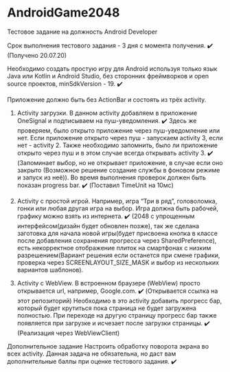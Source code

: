 # AndroidGame2048

Тестовое задание на должность Android Developer

Срок выполнения тестового задания - 3 дня с момента получения. ✔️ (Получено 20.07.20)

Необходимо создать простую игру для Android используя только язык Java или Kotlin и Android Studio, без сторонних фреймворков и open source проектов, minSdkVersion - 19. ✔️ 

Приложение должно быть без ActionBar и состоять из трёх activity.

1. Activity загрузки. 
В данном activity  добавляем в приложение OneSignal и подписываем на пуш-уведомления. ✔️
Здесь же проверяем, было открыто приложение через пуш-уведомление или нет. Если приложение открыто через пуш - запускаем activity 3, если нет - activity 2. Также необходимо запомнить, было ли приложение открыто через пуш и в этом случае всегда открывать activity 3. ✔️ (Запоминает выбор, но не открывает приложение, в случае если оно закрыто (Возможное решение создание службы в фоновом режиме и запуск из неё)).
Во время выполнения проверок должен быть показан progress bar. ✔️ (Поставил TimeUnit на 10мс)

2. Activity с простой игрой. 
Например, игра “Три в ряд”, головоломка, гонки или любая другая игра на выбор. Игра должна быть рабочей, графику можно взять из интернета. ✔️ (2048 с упрощенным интерфейсом(дизайн будет обновлен позже), так же сделана заготовка для начала новой игры(будет присвоена кнопка в классе после добавления сохранения прогресса через SharedPreference), есть некорректное отображение плиток на смартфонах с низким разрешением(Вариант решения если останется при смене графики, проверка через SCREENLAYOUT_SIZE_MASK и выбор из нескольких вариантов шаблонов).

3. Activity с WebView. 
В встроенном браузере (WebView) просто открывается url, например, Google.com. ✔️ (Открывается ссылка на этот репозиторий)
Необходимо в это activity добавить прогресс бар, который будет крутиться пока страница не будет загружена полностью. При переходе на другую страницу прогресс бар также появляется при загрузке и исчезает после загрузки страницы. ✔️ (Реализация через WebViewClient)


Дополнительное задание
Настроить обработку поворота экрана во всех activity. Данная задача не обязательна, но даст вам дополнительные баллы при оценке тестового задания. ✔️
